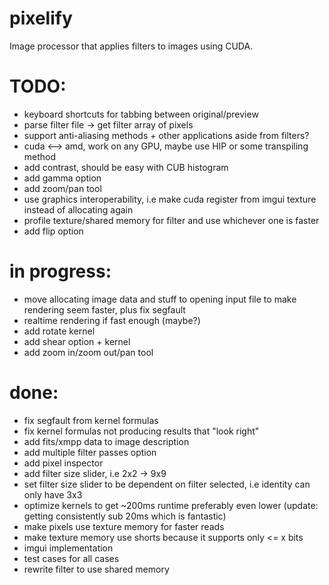 # pixelify
Image processor that applies filters to images using CUDA. 

# TODO:
- keyboard shortcuts for tabbing between original/preview
- parse filter file -> get filter array of pixels 
- support anti-aliasing methods + other applications aside from filters?
- cuda <--> amd, work on any GPU, maybe use HIP or some transpiling method
- add contrast, should be easy with CUB histogram
- add gamma option
- add zoom/pan tool
- use graphics interoperability, i.e make cuda register from imgui texture instead of allocating again
- profile texture/shared memory for filter and use whichever one is faster
- add flip option

# in progress:
- move allocating image data and stuff to opening input file to make rendering seem faster,
plus fix segfault
- realtime rendering if fast enough (maybe?)
- add rotate kernel
- add shear option + kernel
- add zoom in/zoom out/pan tool

# done:
- fix segfault from kernel formulas
- fix kernel formulas not producing results that "look right"
- add fits/xmpp data to image description
- add multiple filter passes option
- add pixel inspector
- add filter size slider, i.e 2x2 -> 9x9
- set filter size slider to be dependent on filter selected, i.e identity can only have 3x3 
- optimize kernels to get ~200ms runtime preferably even lower (update: getting consistently sub 20ms which is fantastic)
- make pixels use texture memory for faster reads
- make texture memory use shorts because it supports only <= x bits
- imgui implementation 
- test cases for all cases 
- rewrite filter to use shared memory
